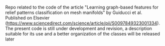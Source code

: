 Repo related to the code of the article "Learning graph-based features for relief patterns classification on mesh manifolds" by Guiducci et al. Published on Elsevier (https://www.sciencedirect.com/science/article/pii/S0097849323001334).
The present code is still under development and revision, a description suitable for its use and a better organization of the classes will be released later
